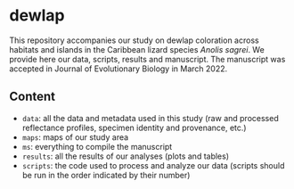 # dewlap

This repository accompanies our study on dewlap coloration across habitats and islands in the Caribbean lizard species *Anolis sagrei*. We provide here our data, scripts, results and manuscript. The manuscript was accepted in Journal of Evolutionary Biology in March 2022.

## Content

* `data`: all the data and metadata used in this study (raw and processed reflectance profiles, specimen identity and provenance, etc.)
* `maps`: maps of our study area
* `ms`: everything to compile the manuscript
* `results`: all the results of our analyses (plots and tables)
* `scripts`: the code used to process and analyze our data (scripts should be run in the order indicated by their number)
